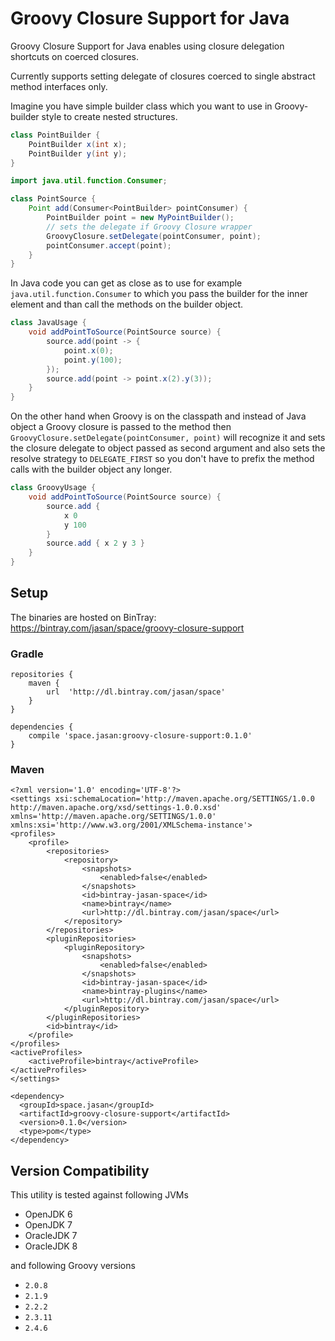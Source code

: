 # Groovy Closure Support for Java

Groovy Closure Support for Java enables using closure delegation shortcuts on coerced closures.

Currently supports setting delegate of closures coerced to single abstract method interfaces only.

Imagine you have simple builder class which you want to use in Groovy-builder style to create nested
structures.

```java
class PointBuilder {
    PointBuilder x(int x);
    PointBuilder y(int y);
}
```

```java
import java.util.function.Consumer;

class PointSource {
    Point add(Consumer<PointBuilder> pointConsumer) {
        PointBuilder point = new MyPointBuilder();
        // sets the delegate if Groovy Closure wrapper
        GroovyClosure.setDelegate(pointConsumer, point);
        pointConsumer.accept(point);
    }
}
```

In Java code you can get as close as to use for example `java.util.function.Consumer` to
which you pass the builder for the inner element and than call the methods on the builder object.

```java
class JavaUsage {
    void addPointToSource(PointSource source) {
        source.add(point -> {
            point.x(0);
            point.y(100);
        });
        source.add(point -> point.x(2).y(3));
    }
}
```

On the other hand when Groovy is on the classpath and instead of Java object a Groovy closure is passed
to the method then `GroovyClosure.setDelegate(pointConsumer, point)` will recognize it and sets
the closure delegate to object passed as second argument and also sets the resolve strategy to `DELEGATE_FIRST`
so you don't have to prefix the method calls with the builder object any longer.

```groovy
class GroovyUsage {
    void addPointToSource(PointSource source) {
        source.add {
            x 0
            y 100
        }
        source.add { x 2 y 3 }
    }
}
```

## Setup

The binaries are hosted on BinTray: https://bintray.com/jasan/space/groovy-closure-support

### Gradle

```
repositories {
    maven {
        url  'http://dl.bintray.com/jasan/space'
    }
}

dependencies {
    compile 'space.jasan:groovy-closure-support:0.1.0'
}
```

### Maven

```
<?xml version='1.0' encoding='UTF-8'?>
<settings xsi:schemaLocation='http://maven.apache.org/SETTINGS/1.0.0 http://maven.apache.org/xsd/settings-1.0.0.xsd' xmlns='http://maven.apache.org/SETTINGS/1.0.0' xmlns:xsi='http://www.w3.org/2001/XMLSchema-instance'>
<profiles>
	<profile>
		<repositories>
			<repository>
				<snapshots>
					<enabled>false</enabled>
				</snapshots>
				<id>bintray-jasan-space</id>
				<name>bintray</name>
				<url>http://dl.bintray.com/jasan/space</url>
			</repository>
		</repositories>
		<pluginRepositories>
			<pluginRepository>
				<snapshots>
					<enabled>false</enabled>
				</snapshots>
				<id>bintray-jasan-space</id>
				<name>bintray-plugins</name>
				<url>http://dl.bintray.com/jasan/space</url>
			</pluginRepository>
		</pluginRepositories>
		<id>bintray</id>
	</profile>
</profiles>
<activeProfiles>
	<activeProfile>bintray</activeProfile>
</activeProfiles>
</settings>
```

```
<dependency>
  <groupId>space.jasan</groupId>
  <artifactId>groovy-closure-support</artifactId>
  <version>0.1.0</version>
  <type>pom</type>
</dependency>
```

## Version Compatibility
This utility is tested against following JVMs
  * OpenJDK 6
  * OpenJDK 7
  * OracleJDK 7
  * OracleJDK 8

 and following Groovy versions
  * `2.0.8`
  * `2.1.9`
  * `2.2.2`
  * `2.3.11`
  * `2.4.6`
